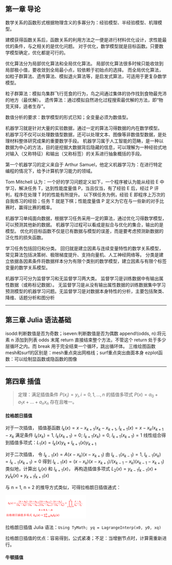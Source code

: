 
## 第一章 导论

数学关系的函数形式根据物理含义的多寡分为：经验模型、半经验模型、机理模型。

建模获得函数关系后，函数关系的利用方法之一便是进行材料优化设计，求性能最优的条件，与之相关的是优化问题。
对于优化，数学模型就是目标函数。只要数学模型确定，优化都是可行的。

优化算法分为局部优化算法和全局优化算法。
局部优化算法很多时候只能收敛到局部极小值，要收敛到全局最小点，较依赖于初始点的选择。
而全局优化算法，如粒子群算法、遗传算法、模拟退火算法等，是启发式算法，可适用于更复杂数学模型。

粒子群算法：模拟鸟集群飞行觅食的行为，鸟之间通过集体的协作找到食物最充沛的地方（最优解）。
遗传算法：通过模拟自然进化过程搜索最优解的方法，即“物竞天择，适者生存”。

数值分析的要求：数学模型的形式已知；全变量必须为数值型。

机器学习就是针对大量的实验数据，通过一定的算法习得数据的内在数学模型。
机器学习不仅可以处理数值型数据，还可以处理文本、图像等非数值型数据，是处理材料整体研究成果的重要数学手段。
机器学习属于人工智能的范畴，是一种以数据为中心的方法，目的是挖掘大数据背后隐藏的信息，可以理解为一种经验式地对输入（又称特征）和输出（又称标签）的关系进行抽象概括的手段。

第一个机器学习的定义来自于 Arthur Samuel，他定义机器学习为：在进行特定编程的情况下，给予计算机学习能力的领域。

Tom Mitchell 认为：一个好的学习问题定义如下，一个程序被认为能从经验 E 中学习，解决任务 T，达到性能度量值 P，当且仅当，有了经验 E 后，经过 P 评判，程序在处理 T 时的性能有所提升。
以下棋任务为例，经验 E 即程序上万次的自我练习的经验；任务 T 就是下棋；性能度量值 P 定义为它在与一些新的对手比赛时，赢得比赛的概率。

机器学习单纯面向数据，根据学习任务采用一定的算法，通过优化习得数学模型，可以预测其他新的数据。
机器学习过程可以看成是拟合与优化的集合，输出的是模型。
优化的目标函数不仅是已有数据与模型的误差，而是要考虑预测新数据的泛化性的损失函数。

学习任务包括回归和分类。
回归就是建立因素与连续变量特性的数学关系模型，常见算法包括决策树、极限梯度提升、支持向量机、人工神经网络等。
分类是建立依据各因素条件将数据样本分为有限个类别的数学模型，建立因素与有限个标签变量的数学关系模型。

机器学习可分为监督学习和无监督学习两大类。
监督学习是训练数据中有输出属性数据（或称标记数据）。
无监督学习是从没有输出属性数据的训练数据集中学习预测模型的机器学习问题。无监督学习是对数据本身特性的分析，主要包括聚类、降维、话题分析和图分析

---

## 第三章 Julia 语法基础

isodd:判断数值是否为奇数；iseven:判断数值是否为偶数
append!(odds, n):将元素 n 添加到列表 odds 末尾
return 直接结束整个方法，不管这个 return 处于多少层循环之内。而 break 用于完全结束一个循环，跳出循环体。
三维绘图函数mesh和surf的区别是：mesh重点突出网格线；surf重点突出曲面本身
ezplot函数：可以绘制显函数或隐函数的图像

---

## 第四章 插值

> 定理：满足插值条件 $P(x_i) = y_i, i = 0, 1, ..., n$ 的插值多项式 $P(x) = a_0 + a_1 x + ... + a_n x_n$ 存在且唯一。

#### 拉格朗日插值

对于一次插值，
插值基函数 $l_k(x) = x − x_{k+1} / x_k − x_{k+1}$, $l_{k+1}(x) = x − x_k / x_{k+1} − x_k$
满足条件 $l_k(x_k) = 1$, $l_k(x_{k+1}) = 0$; $l_{k+1}(x_k) = 0$, $l_{k+1}(x_{k+1}) = 1$
线性组合得到插值多项式：$L_1(x) = l_k(x) y_k + l_{k+1}(x) y_{k+1}$

对于二次插值，
令 $l_{k−1}(x) = A(x − x_k)(x − x_{k+1})$
由 $l_{k−1}(x_{k−1}) = 1$, $l_{k−1}(x_k) = l_{k−1}(x_{k+1}) = 0$
得到 $l_{k−1}(x) = (x − x_k)(x − x_{k+1}) / (x_{k−1} − x_k)(x_{k−1} − x_{k+1})$
类似地，计算出 $l_k(x)$ 和 $l_{k+1}(x)$，
再构造插值多项式 $L_2(x) = y_{k−1}l_{k−1}(x) + y_{k}l_{k}(x) + y_{k+1}l_{k+1}(x)$

与 n = 1, n = 2 的推导方式类似，可得拉格朗日插值通式：

<div align="left">
<img src="./figures/4.1.png" width = "50%" />
</div>

拉格朗日插值 Julia 语法：`Using TyMath; yq = LagrangeInterp(x0, y0, xq)`

拉格朗日插值的优点：容易得到，公式紧凑；不足：当增删节点时，计算需重新进行。

#### 牛顿插值

